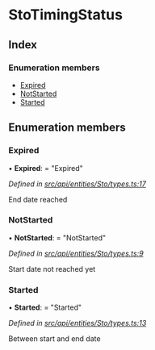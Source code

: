 # StoTimingStatus

## Index

### Enumeration members

* [Expired](stotimingstatus.md#expired)
* [NotStarted](stotimingstatus.md#notstarted)
* [Started](stotimingstatus.md#started)

## Enumeration members

### Expired

• **Expired**: = "Expired"

_Defined in_ [_src/api/entities/Sto/types.ts:17_](https://github.com/PolymathNetwork/polymesh-sdk/blob/56921667/src/api/entities/Sto/types.ts#L17)

End date reached

### NotStarted

• **NotStarted**: = "NotStarted"

_Defined in_ [_src/api/entities/Sto/types.ts:9_](https://github.com/PolymathNetwork/polymesh-sdk/blob/56921667/src/api/entities/Sto/types.ts#L9)

Start date not reached yet

### Started

• **Started**: = "Started"

_Defined in_ [_src/api/entities/Sto/types.ts:13_](https://github.com/PolymathNetwork/polymesh-sdk/blob/56921667/src/api/entities/Sto/types.ts#L13)

Between start and end date

